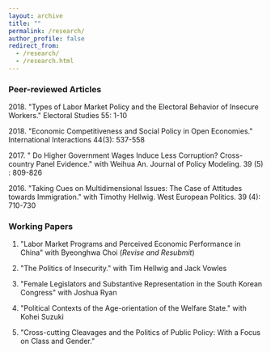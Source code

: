 ```yaml
---
layout: archive
title: ""
permalink: /research/
author_profile: false
redirect_from: 
  - /research/
  - /research.html
---
```


### Peer-reviewed Articles


<dl>
2018. "Types of Labor Market Policy and the Electoral Behavior of Insecure Workers." Electoral Studies 55: 1-10 <a href="https://www.sciencedirect.com/science/article/pii/S0261379418300519"><i style="margin-right: 0.5em; color: #008080;" class="fa fa-file-text-o"></i></a>
</dl>

<dl>
2018. "Economic Competitiveness and Social Policy in Open Economies." International Interactions 44(3): 537-558 <a href="https://www.tandfonline.com/doi/abs/10.1080/03050629.2018.1382489?journalCode=gini20"><i style="margin-right: 0.5em; color: #008080;" class="fa fa-file-text-o"></i></a>  
</dl>  

<dl>
2017. " Do Higher Government Wages Induce Less Corruption? Cross-country Panel Evidence." with Weihua An. Journal of Policy Modeling. 39 (5) : 809-826 <a href="https://www.sciencedirect.com/science/article/pii/S0161893817300194"><i style="margin-right: 0.5em; color: #008080;" class="fa fa-file-text-o"></i></a>  
</dl>  

<dl>
2016. "Taking Cues on Multidimensional Issues: The Case of Attitudes towards Immigration." with Timothy Hellwig. West European Politics. 39 (4): 710-730 <a href="https://www.tandfonline.com/doi/abs/10.1080/01402382.2015.1136491"><i style="margin-right: 0.5em; color: #008080;" class="fa fa-file-text-o"></i></a>  
</dl>  


### Working Papers


1. "Labor Market Programs and Perceived Economic Performance in China" with Byeonghwa Choi (*Revise and Resubmit*) 

2. "The Politics of Insecurity." with Tim Hellwig and Jack Vowles

3. "Female Legislators and Substantive Representation in the South Korean Congress" with Joshua Ryan

4. "Political Contexts of the Age-orientation of the Welfare State." with Kohei Suzuki

5. "Cross-cutting Cleavages and the Politics of Public Policy: With a Focus on Class and Gender." 

